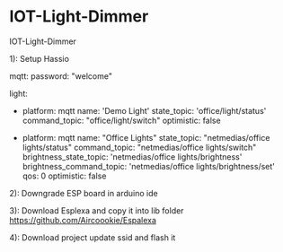 # IOT-Light-Dimmer
IOT-Light-Dimmer


1): Setup Hassio

mqtt:
    password: "welcome"

light:
  - platform: mqtt
    name: 'Demo Light'
    state_topic: 'office/light/status'
    command_topic: "office/light/switch"
    optimistic: false

  - platform: mqtt
    name: "Office Lights"
    state_topic: "netmedias/office lights/status"
    command_topic: "netmedias/office lights/switch"
    brightness_state_topic: 'netmedias/office lights/brightness'
    brightness_command_topic: 'netmedias/office lights/brightness/set'
    qos: 0
    optimistic: false 
	
	
2): Downgrade ESP board in arduino ide


3): Download Esplexa and copy it into lib folder
https://github.com/Aircoookie/Espalexa


4): Download project update ssid and flash it
